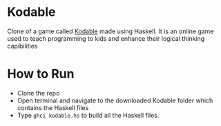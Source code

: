 # Kodable

Clone of a game called [Kodable](https://www.kodable.com/) made using Haskell. It is an online game used to teach programming to kids and enhance their logical thinking capibilities

<h1>How to Run</h1>
<ul>
  <li> Clone the repo </li>
  <li> Open terminal and navigate to the downloaded Kodable folder which contains the Haskell files </li>
  <li> Type <code>ghci kodable.hs</code> to build all the Haskell files. </li>
</ul>

